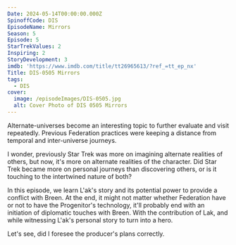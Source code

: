 ```yaml
---
Date: 2024-05-14T00:00:00.000Z
SpinoffCode: DIS
EpisodeName: Mirrors
Season: 5
Episode: 5
StarTrekValues: 2
Inspiring: 2
StoryDevelopment: 3
imdb: 'https://www.imdb.com/title/tt26965613/?ref_=tt_ep_nx'
Title: DIS-0505 Mirrors
tags:
  - DIS
cover:
  image: /episodeImages/DIS-0505.jpg
  alt: Cover Photo of DIS 0505 Mirrors
---
```


Alternate-universes become an interesting topic to further evaluate and visit repeatedly. Previous Federation practices were keeping a distance from temporal and inter-universe journeys.

I wonder, previously Star Trek was more on imagining alternate realities of others, but now, it's more on alternate realities of the character. Did Star Trek became more on personal journeys than discovering others, or is it touching to the intertwined nature of both?

In this episode, we learn L'ak's story and its potential power to provide a conflict with Breen. At the end, it might not matter whether Federation have or not to have the Progenitor's technology, it'll probably end with an initiation of diplomatic touches with Breen. With the contribution of Lak, and while witnessing L'ak's personal story to turn into a hero.

Let's see, did I foresee the producer's plans correctly.

